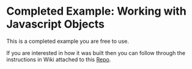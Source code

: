 # Completed Example: Working with Javascript Objects

This is a completed example you are free to use.

If you are interested in how it was built then you can follow through the instructions in Wiki attached to this [Repo](https://github.com/mustbebuilt/javascript-objects-json-lab).
